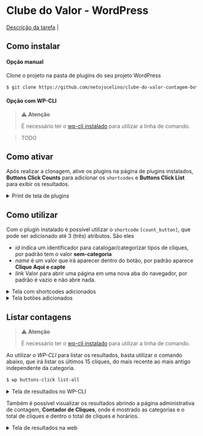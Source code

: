 # Clube do Valor - WordPress

[Descrição da tarefa](.github/README.md) | 

## Como instalar


#### Opção manual

Clone o projeto na pasta de plugins do seu projeto WordPress

```bash
$ git clone https://github.com/netojocelino/clube-do-valor-contagem-botao.git
```

#### Opção com WP-CLI


> ⚠️ **Atenção**
> 
> É necessário ter o [wp-cli instalado](https://wp-cli.org/br/#instalando) para utilizar a linha de comando.



> TODO

## Como ativar

Após realizar a clonagem, ative os plugins na página de plugins instalados, **Buttons Click Counts** para adicionar os `shortcodes` e **Buttons Click List** para exibir os resultados.

<details>
<summary>Print de tela de plugins</summary>
<img src=".github/plugins-page.png" title="Página de plugins instalados do wordpress">
</details>


## Como utilizar

Com o plugin instalado é possível utilizar o `shortcode` `[count_button]`, que pode ser adicionado até 3 (três) atributos.
São eles

 - *id* indica um identificador para catalogar/categorizar tipos de cliques, por padrão tem o valor **sem-categoria**
 - *name* é um valor que irá aparecer dentro do botão, por padrão aparece **Clique Aqui e capte**
 - *link* Valor para abrir uma página em uma nova aba do navegador, por padrão é vazio e não abre nada.

<details>
<summary>Tela com shortcodes adicionados</summary>
<img src=".github/shortcode-page.png" title="Tela com shortcodes adicionados">
</details>

<details>
<summary>Tela botões adicionados</summary>
<img src=".github/shortcode-example.png" title="Tela botões adicionados">
</details>


## Listar contagens

> ⚠️ **Atenção**
> 
> É necessário ter o [wp-cli instalado](https://wp-cli.org/br/#instalando) para utilizar a linha de comando.

Ao utilizar o *WP-CLI* para listar os resultados, basta utilizar o comando abaixo, que irá listar os últimos 15 cliques, do mais recente ao mais antigo independente da categoria.

```bash
$ wp buttons-click list-all
```



<details>
<summary>Tela de resultados no WP-CLI</summary>
<img src=".github/wpcli-example.png" title="Tela de resultados no WP-CLI">
</details>

Também é possível visualizar os resultados abrindo a página administrativa de contagem, **Contador de Cliques**, onde é mostrado as categorias e o total de cliques e dentro o total de cliques e horários.


<details>
<summary>Tela de resultados na web</summary>
<img src=".github/admin-example.png" title="Tela de resultados no WP-CLI">
</details>

